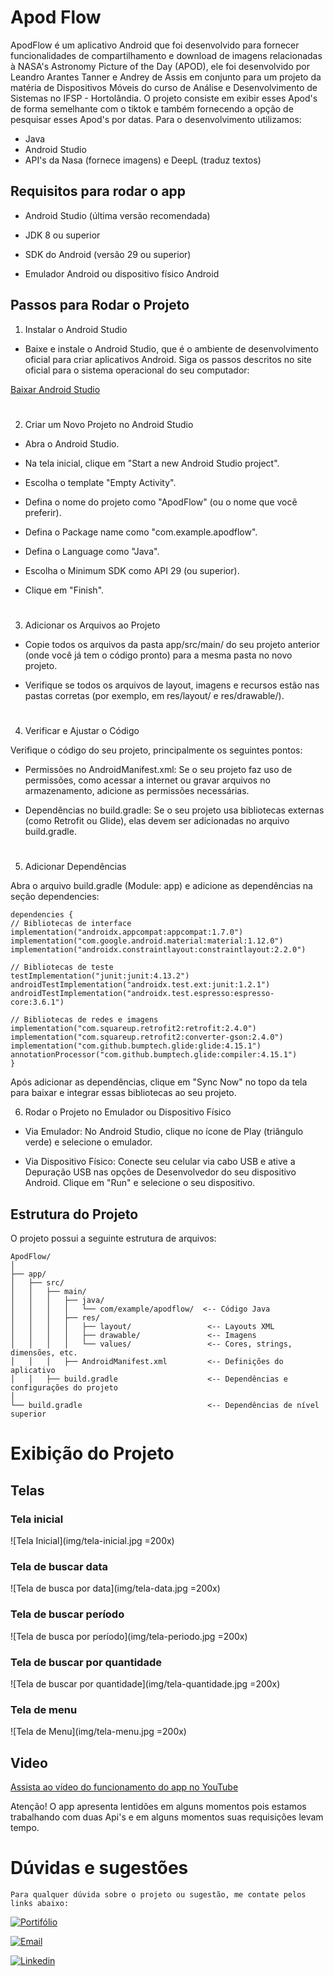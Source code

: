 
# Apod Flow
ApodFlow é um aplicativo Android que foi desenvolvido para fornecer funcionalidades de compartilhamento e download de imagens relacionadas à NASA's Astronomy Picture of the Day (APOD), ele foi desenvolvido por Leandro Arantes Tanner e Andrey de Assis em conjunto para um projeto da matéria de Dispositivos Móveis do curso de Análise e Desenvolvimento de Sistemas no IFSP - Hortolândia. O projeto consiste em exibir esses Apod's de forma semelhante com o tiktok e também fornecendo a opção de pesquisar esses Apod's por datas. Para o desenvolvimento utilizamos:

- Java
- Android Studio
- API's da Nasa (fornece imagens) e DeepL (traduz textos)


## Requisitos para rodar o app

- Android Studio (última versão recomendada)

- JDK 8 ou superior

- SDK do Android (versão 29 ou superior)

- Emulador Android ou dispositivo físico Android


## Passos para Rodar o Projeto 

1. Instalar o Android Studio

- Baixe e instale o Android Studio, que é o ambiente de desenvolvimento oficial para criar aplicativos Android. 
Siga os passos descritos no site oficial para o sistema operacional do seu computador:

[Baixar Android Studio](https://developer.android.com/studio)

#

2. Criar um Novo Projeto no Android Studio

- Abra o Android Studio.

- Na tela inicial, clique em "Start a new Android Studio project".

- Escolha o template "Empty Activity".

- Defina o nome do projeto como "ApodFlow" (ou o nome que você preferir).

- Defina o Package name como "com.example.apodflow".

- Defina o Language como "Java".

- Escolha o Minimum SDK como API 29 (ou superior).

- Clique em "Finish".

#

3. Adicionar os Arquivos ao Projeto

- Copie todos os arquivos da pasta app/src/main/ do seu projeto anterior (onde você já tem o código pronto) para a mesma pasta no novo projeto.

- Verifique se todos os arquivos de layout, imagens e recursos estão nas pastas corretas (por exemplo, em res/layout/ e res/drawable/).

#

4. Verificar e Ajustar o Código

Verifique o código do seu projeto, principalmente os seguintes pontos:

- Permissões no AndroidManifest.xml: Se o seu projeto faz uso de permissões, como acessar a internet ou gravar arquivos no armazenamento, adicione as permissões necessárias.

- Dependências no build.gradle: Se o seu projeto usa bibliotecas externas (como Retrofit ou Glide), elas devem ser adicionadas no arquivo build.gradle.

#

5. Adicionar Dependências

Abra o arquivo build.gradle (Module: app) e adicione as dependências na seção dependencies:

    dependencies {
    // Bibliotecas de interface
    implementation("androidx.appcompat:appcompat:1.7.0")
    implementation("com.google.android.material:material:1.12.0")
    implementation("androidx.constraintlayout:constraintlayout:2.2.0")
    
    // Bibliotecas de teste
    testImplementation("junit:junit:4.13.2")
    androidTestImplementation("androidx.test.ext:junit:1.2.1")
    androidTestImplementation("androidx.test.espresso:espresso-core:3.6.1")
    
    // Bibliotecas de redes e imagens
    implementation("com.squareup.retrofit2:retrofit:2.4.0")
    implementation("com.squareup.retrofit2:converter-gson:2.4.0")
    implementation("com.github.bumptech.glide:glide:4.15.1")
    annotationProcessor("com.github.bumptech.glide:compiler:4.15.1")
    }

Após adicionar as dependências, clique em "Sync Now" no topo da tela para baixar e integrar essas bibliotecas ao seu projeto.

6. Rodar o Projeto no Emulador ou Dispositivo Físico

- Via Emulador: No Android Studio, clique no ícone de Play (triângulo verde) e selecione o emulador.

- Via Dispositivo Físico: Conecte seu celular via cabo USB e ative a Depuração USB nas opções de Desenvolvedor do seu dispositivo Android. Clique em "Run" e selecione o seu dispositivo.

## Estrutura do Projeto

O projeto possui a seguinte estrutura de arquivos:

    ApodFlow/
    │
    ├── app/
    │   ├── src/
    │   │   ├── main/
    │   │   │   ├── java/
    │   │   │   │   └── com/example/apodflow/  <-- Código Java
    │   │   │   ├── res/
    │   │   │   │   ├── layout/                 <-- Layouts XML
    │   │   │   │   ├── drawable/               <-- Imagens
    │   │   │   │   └── values/                 <-- Cores, strings, dimensões, etc.
    │   │   │   ├── AndroidManifest.xml         <-- Definições do aplicativo
    │   │   ├── build.gradle                    <-- Dependências e configurações do projeto
    │
    └── build.gradle                            <-- Dependências de nível superior



# Exibição do Projeto

## Telas

### Tela inicial

![Tela Inicial](img/tela-inicial.jpg =200x)

### Tela de buscar data

![Tela de busca por data](img/tela-data.jpg =200x)

### Tela de buscar período

![Tela de busca por período](img/tela-periodo.jpg =200x)

### Tela de buscar por quantidade 

![Tela de buscar por quantidade](img/tela-quantidade.jpg =200x)

### Tela de menu

![Tela de Menu](img/tela-menu.jpg =200x)


## Video

[Assista ao vídeo do funcionamento do app no YouTube](https://youtube.com/shorts/vudCM-TycYE?feature=share)



Atenção! O app apresenta lentidões em alguns momentos pois estamos trabalhando com duas Api's e em alguns momentos suas requisições levam tempo.

# Dúvidas e sugestões

    Para qualquer dúvida sobre o projeto ou sugestão, me contate pelos links abaixo:

[![Portifólio](https://img.shields.io/badge/Portifólio-1DA1F2?style=for-the-badge)](https://ltdev.site/)

[![Email](https://img.shields.io/badge/EMAIL-1DA1F2?style=for-the-badge)](https://rebrand.ly/lt_email)

[![Linkedin](https://img.shields.io/badge/Linkedin-1DA1F2?style=for-the-badge)](https://bit.ly/linkedinltanner)
